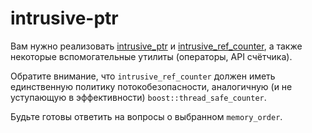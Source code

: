 # intrusive-ptr

Вам нужно реализовать 
[intrusive_ptr](https://www.boost.org/doc/libs/1_71_0/libs/smart_ptr/doc/html/smart_ptr.html#intrusive_ptr) 
и [intrusive_ref_counter](https://www.boost.org/doc/libs/1_71_0/libs/smart_ptr/doc/html/smart_ptr.html#intrusive_ref_counter), 
а также некоторые вспомогательные утилиты (операторы, API счётчика).

Обратите внимание, что `intrusive_ref_counter` должен иметь единственную политику потокобезопасности, 
аналогичную (и не уступающую в эффективности) `boost::thread_safe_counter`. 

Будьте готовы ответить на вопросы о выбранном `memory_order`.

